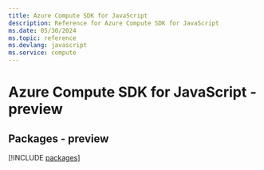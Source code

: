 ```yaml
---
title: Azure Compute SDK for JavaScript
description: Reference for Azure Compute SDK for JavaScript
ms.date: 05/30/2024
ms.topic: reference
ms.devlang: javascript
ms.service: compute
---
```

# Azure Compute SDK for JavaScript - preview
## Packages - preview
[!INCLUDE [packages](compute-index.md)]